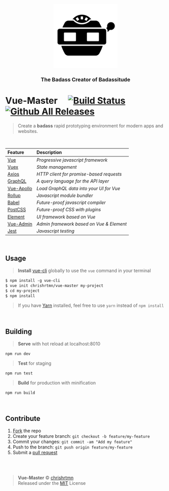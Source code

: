 <p align="center">
	<img
		width="200"
		height="200"
		title="Vue-Master Logo"
		src="https://github.com/chrishrtmn/vue-master/blob/master/logo.png">
</p>
<h3 align="center">The Badass Creator of Badassitude</h3>

# Vue-Master &nbsp; &nbsp; [![Build Status](https://circleci.com/gh/vuejs/vuex/tree/dev.png?style=shield)](https://circleci.com/gh/chrishrtmn/vue-master) [![Github All Releases](https://img.shields.io/github/downloads/chrishrtmn/vue-master/total.svg?style=flat-square)]()

> Create a **badass** rapid prototyping environment for modern apps and websites.

<br>

|Feature|Description|
|:---|:---|
|[Vue](https://github.com/vuejs/vue)| _Progressive javascript framework_ |
|[Vuex](https://github.com/vuejs/vuex)| _State management_ |
|[Axios](https://github.com/mzabriskie/axios)| _HTTP client for promise-based requests_ |
|[GraphQL](https://github.com/graphql/graphql-js)| _A query language for the API layer_ |
|[Vue-Apollo](https://github.com/Akryum/vue-apollo)| _Load GraphQL data into your UI for Vue_ |
|[Rollup](https://github.com/rollup/rollup)| _Javascript module bundler_ |
|[Babel](https://github.com/babel/babel)| _Future-proof javascript compiler_ |
|[PostCSS](https://github.com/postcss/postcss)| _Future-proof CSS with plugins_ |
|[Element](https://github.com/ElemeFE/element)| _UI framework based on Vue_ |
|[Vue-Admin](https://github.com/taylorchen709/vue-admin)| _Admin framework based on Vue & Element_ |
|[Jest](https://github.com/kentaromiura/jest-for-all)| _Javascript testing_ |

<br>

## Usage

> **Install** [vue-cli](https://github.com/vuejs/vue-cli) globally to use the `vue` command in your terminal

```
$ npm install -g vue-cli
$ vue init chrishrtmn/vue-master my-project
$ cd my-project
$ npm install
```

> If you have [Yarn](https://yarnpkg.com/en/) installed, feel free to use ```yarn``` instead of ```npm install```

<br>

## Building

> **Serve** with hot reload at localhost:8010

```
npm run dev
```

> **Test** for staging

```
npm run test
```

> **Build** for production with minification

```
npm run build
```

<br>

## Contribute

1. [Fork](https://github.com/chrishrtmn/vue-master/blob/master/README.md#fork-destination-box) the repo
2. Create your feature branch: `git checkout -b feature/my-feature`
3. Commit your changes: `git commit -am "Add my feature"`
4. Push to the branch: `git push origin feature/my-feature`
5. Submit a [pull request](https://github.com/chrishrtmn/vue-master/pulls)

<br>
<br>

> **Vue-Master** © [chrishrtmn](https://twitter.com/chrishrtmn)<br>Released under the [MIT](./LICENSE) License
